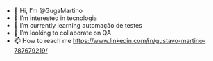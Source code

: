 - 👋 Hi, I’m @GugaMartino
- 👀 I’m interested in tecnologia
- 🌱 I’m currently learning automação de testes
- 💞️ I’m looking to collaborate on QA
- 📫 How to reach me https://www.linkedin.com/in/gustavo-martino-787679219/

<!---
GugaMartino/GugaMartino is a ✨ special ✨ repository because its `README.md` (this file) appears on your GitHub profile.
You can click the Preview link to take a look at your changes.
--->

